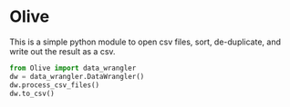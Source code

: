 # Olive

This is a simple python module to open csv files, sort, de-duplicate, and write out the result as a csv.

```Python
from Olive import data_wrangler
dw = data_wrangler.DataWrangler()
dw.process_csv_files()
dw.to_csv()
```
